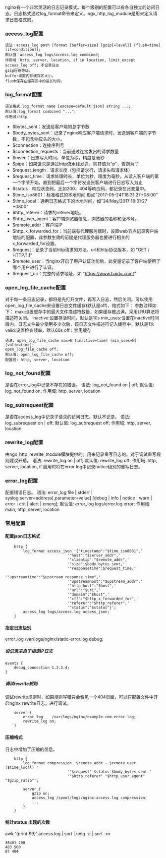 nginx有一个非常灵活的日志记录模式。每个级别的配置可以有各自独立的访问日志。日志格式通过log_format命令来定义。ngx_http_log_module是用来定义请求日志格式的。


### access_log配置
    语法：access_log path [format [buffer=size] [gzip[=level]] [flush=time] [if=condition]]; 
    默认值：access_log logs/access.log combined;
    作用域：http, server, location, if in location, limit_except
    access_log off; 不记录日志
    gzip压缩等级。
    buffer设置内存缓存区大小。
    flush保存在缓存区中的最长时间。

### log_format配置
    语法格式:log_format name [escape=default|json] string ...;
    默认值:log_format combined "...";
    作用域:http

* $bytes_sent：发送给客户端的总字节数
* $body_bytes_sent：记录了nginx响应客户端请求时，发送到客户端的字节数，不包含响应头的大小。
* $connection：连接序列号
* $connection_requests：当前通过连接发出的请求数量
* $msec：日志写入时间，单位为秒，精度是毫秒
* $pipe：如果请求是通过http流水线发送，则其值为"p"，否则为“."
* $request_length：请求长度（包括请求行，请求头和请求体）
* $request_time：请求处理时长，单位为秒，精度为毫秒，从读入客户端的第一个字节开始，直到把最后一个字符发送张客户端进行日志写入为止
* $status：响应状态码，比如200、404等响应码，都记录在此变量中。
* $time_iso8601：标准格式的本地时间,形如“2017-05-24T18:31:27+08:00”
* $time_local：通用日志格式下的本地时间，如"24/May/2017:18:31:27 +0800"
* $http_referer：请求的referer地址。
* $http_user_agent：客户端浏览器信息，浏览器的名称和版本号。
* $remote_addr：客户端IP
* $http_x_forwarded_for：当前端有代理服务器时，设置web节点记录客户端地址的配置，此参数生效的前提是代理服务器也要进行相关的x_forwarded_for设置。
* $request：记录了当前http请求的方法、url和http协议版本，如 "GET / HTTP/1.1"
* $remote_user：当nginx开启了用户认证功能后，此变量记录了客户端使用了哪个用户进行了认证。
* $request_uri：完整的请求地址，如 "https://www.baidu.com/" 



### open_log_file_cache配置
对于每一条日志记录，都将是先打开文件，再写入日志，然后关闭。可以使用open_log_file_cache来设置日志文件缓存(默认是off)，格式如下：
参数注释如下：
    max:设置缓存中的最大文件描述符数量，如果缓存被占满，采用LRU算法将描述符关闭。
    inactive:设置存活时间，默认是10s
    min_uses:设置在inactive时间段内，日志文件最少使用多少次后，该日志文件描述符记入缓存中，默认是1次
    valid:设置检查频率，默认60s
    off：禁用缓存

    语法: open_log_file_cache max=N [inactive=time] [min_uses=N] [valid=time];
    open_log_file_cache off;
    默认值: open_log_file_cache off;
    配置段: http, server, location


### log_not_found配置
是否在error_log中记录不存在的错误。
    语法: log_not_found on | off;
    默认值: log_not_found on;
    作用域: http, server, location


### log_subrequest配置
是否在access_log中记录子请求的访问日志。默认不记录。
    语法: log_subrequest on | off;
    默认值: log_subrequest off;
    作用域: http, server, location

### rewrite_log配置
由ngx_http_rewrite_module模块提供的。用来记录重写日志的。对于调试重写规则建议开启。
    语法: rewrite_log on | off;
    默认值: rewrite_log off;
    作用域: http, server, location, if
    启用时将在error log中记录notice级别的重写日志。

### error_log配置
配置错误日志。
    语法: error_log file | stderr | syslog:server=address[,parameter=value] [debug | info | notice | warn | error | crit | alert | emerg];
    默认值: error_log logs/error.log error;
    作用域: main, http, server, location



### 常用配置
#### 配置json日志格式
```
    http {
        log_format access_json '{"timestamp":"$time_iso8601",'
                            '"host":"$server_addr",'
                            '"clientip":"$remote_addr",'
                            '"size":$body_bytes_sent,'
                            '"responsetime":$request_time,'
                            '"upstreamtime":"$upstream_response_time",'
                            '"upstreamhost":"$upstream_addr",'
                            '"http_host":"$host",'
                            '"url":"$uri",'
                            '"domain":"$host",'
                            '"xff":"$http_x_forwarded_for",'
                            '"referer":"$http_referer",'
                            '"status":"$status"}';
        access_log logs/access.log access_json;
    }
```

#### 指定日志级别
error_log /var/logs/nginx/static-error.log debug; 

##### 设记录来自于指定IP日志
    events {
        debug_connection 1.2.3.4;
    }

##### 调试rewrite规则
调试rewrite规则时，如果规则写错只会看见一个404页面，可以在配置文件中开启nginx rewrite日志，进行调试。
```
    server {
        error_log    /var/logs/nginx/example.com.error.log;
        rewrite_log on;
    }
```
#### 压缩格式
日志中增加了压缩的信息。
```
    http {
        log_format compression '$remote_addr - $remote_user [$time_local] '
                            '"$request" $status $body_bytes_sent '
                            '"$http_referer" "$http_user_agent" "$gzip_ratio"';

        server {
            gzip on;
            access_log /spool/logs/nginx-access.log compression;
            ...
        }
    }
```

#### 统计status 出现的次数
awk '{print $9}' access.log | sort | uniq -c | sort -rn

    36461 200 
    483 500
    87 404